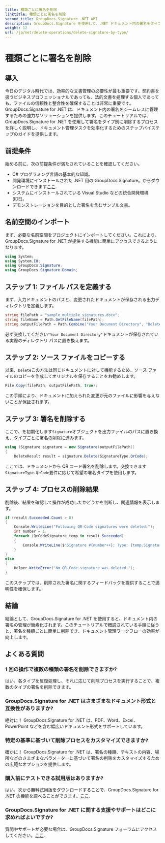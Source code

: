 ```yaml
---
title: 種類ごとに署名を削除
linktitle: 種類ごとに署名を削除
second_title: GroupDocs.Signature .NET API
description: GroupDocs.Signature を使用して、.NET ドキュメント内の署名をタイプ別に簡単に削除し、ドキュメント管理の効率を高める方法を学びます。
weight: 12
url: /ja/net/delete-operations/delete-signature-by-type/
---
```


# 種類ごとに署名を削除

## 導入
今日のデジタル時代では、効率的な文書管理の必要性が最も重要です。契約書を扱うビジネスプロフェッショナルであっても、法的文書を処理する個人であっても、ファイルの信頼性と整合性を確保することは非常に重要です。 GroupDocs.Signature for .NET は、ドキュメント内の署名をシームレスに管理するための強力なソリューションを提供します。このチュートリアルでは、GroupDocs.Signature for .NET を使用して署名をタイプ別に削除するプロセスを詳しく説明し、ドキュメント管理タスクを効率化するためのステップバイステップのガイドを提供します。
## 前提条件
始める前に、次の前提条件が満たされていることを確認してください。
- C# プログラミング言語の基本的な知識。
- 開発環境にインストールされた .NET 用の GroupDocs.Signature。からダウンロードできます[ここ](https://releases.groupdocs.com/signature/net/).
- システムにインストールされている Visual Studio などの統合開発環境 (IDE)。
- デモンストレーションを目的とした署名を含むサンプル文書。
## 名前空間のインポート
まず、必要な名前空間をプロジェクトにインポートしてください。これにより、GroupDocs.Signature for .NET が提供する機能に簡単にアクセスできるようになります。
```csharp
using System;
using System.IO;
using GroupDocs.Signature;
using GroupDocs.Signature.Domain;
```
## ステップ 1: ファイル パスを定義する
まず、入力ドキュメントのパスと、変更されたドキュメントが保存される出力ディレクトリを定義します。
```csharp
string filePath = "sample_multiple_signatures.docx";
string fileName = Path.GetFileName(filePath);
string outputFilePath = Path.Combine("Your Document Directory", "DeleteBySignatureType", fileName);
```
必ず交換してください`"Your Document Directory"`ドキュメントが保存されている実際のディレクトリ パスに置き換えます。
## ステップ 2: ソース ファイルをコピーする
以来、`Delete`この方法は同じドキュメントに対して機能するため、ソース ファイルのコピーを作成してオリジナルを保存することをお勧めします。
```csharp
File.Copy(filePath, outputFilePath, true);
```
この手順により、ドキュメントに加えられた変更が元のファイルに影響を与えないことが保証されます。
## ステップ 3: 署名を削除する
ここで、を初期化します`Signature`オブジェクトを出力ファイルのパスに置き換え、タイプごとに署名の削除に進みます。
```csharp
using (Signature signature = new Signature(outputFilePath))
{
    DeleteResult result = signature.Delete(SignatureType.QrCode);
```
ここでは、ドキュメントから QR コード署名を削除します。交換できます`SignatureType.QrCode`要件に応じて希望の署名タイプを使用します。
## ステップ 4: プロセスの削除結果
削除後、結果を確認して操作が成功したかどうかを判断し、関連情報を表示します。
```csharp
if (result.Succeeded.Count > 0)
{
    Console.WriteLine("Following QR-Code signatures were deleted:");
    int number = 1;
    foreach (QrCodeSignature temp in result.Succeeded)
    {
        Console.WriteLine($"Signature #{number++}: Type: {temp.SignatureType} Id:{temp.SignatureId}, Text: {temp.Text}");
    }
}
else
{
    Helper.WriteError("No QR-Code signature was deleted.");
}
```
このステップでは、削除された署名に関するフィードバックを提供することで透明性を確保します。

## 結論
結論として、GroupDocs.Signature for .NET を使用すると、ドキュメント内の署名の管理が簡素化されます。このチュートリアルで概説されている手順に従うと、署名を種類ごとに簡単に削除でき、ドキュメント管理ワークフローの効率が向上します。
## よくある質問
### 1 回の操作で複数の種類の署名を削除できますか?
はい、各タイプを反復処理し、それに応じて削除プロセスを実行することで、複数のタイプの署名を削除できます。
### GroupDocs.Signature for .NET はさまざまなドキュメント形式と互換性がありますか?
絶対に！ GroupDocs.Signature for .NET は、PDF、Word、Excel、PowerPoint などを含む幅広いドキュメント形式をサポートしています。
### 特定の基準に基づいて削除プロセスをカスタマイズできますか?
確かに！ GroupDocs.Signature for .NET は、署名の種類、テキストの内容、場所などのさまざまなパラメーターに基づいて署名の削除をカスタマイズするための広範なオプションを提供します。
### 購入前にテストできる試用版はありますか?
はい、次から無料試用版をダウンロードすることで、GroupDocs.Signature for .NET の機能を調べることができます。[ここ](https://releases.groupdocs.com/).
### GroupDocs.Signature for .NET に関する支援やサポートはどこに求めればよいですか?
質問やサポートが必要な場合は、GroupDocs.Signature フォーラムにアクセスしてください。[ここ](https://forum.groupdocs.com/c/signature/13).